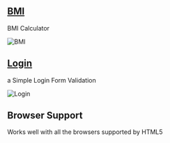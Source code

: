 ## [BMI](https://github.com/MaMad4Ever/Front-End-Projects/tree/main/BMI)
BMI Calculator


![BMI](https://github.com/user-attachments/assets/6d3cabc2-9f11-4dc4-a124-415a2400f492)

## [Login](https://github.com/MaMad4Ever/Front-End-Projects/tree/main/Login)
a Simple Login Form Validation

![Login](https://github.com/user-attachments/assets/9d41edca-145b-428d-8d6b-b6db2dc4400c)

## Browser Support

Works well with all the browsers supported by HTML5
